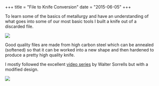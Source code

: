 +++
title = "File to Knife Conversion"
date = "2015-06-05"
+++

To learn some of the basics of metallurgy and have an understanding of what goes into some of our most basic tools I built a knife out of a discarded file.

![](/images/knife/forge.jpg)

Good quality files are made from high carbon steel which can be annealed (softened) so that it can be worked into a new shape and then hardened to produce a pretty high quality knife.

I mostly followed the excellent [video series](https\://www.youtube.com/watch?v=J_jMNsjVc-s]) by Walter Sorrells but with a modified design.

![](/images/knife/knife.jpg)
